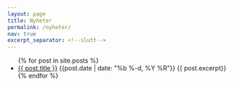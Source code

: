 ```yaml
---
layout: page
title: Nyheter
permalink: /nyheter/
nav: true
excerpt_separator: <!--slutt-->
---
```

<ul class ="news-container">
  {% for post in site.posts %}
    <li class="news-card">
      <a href="{{ post.url }}{{relative_url }}">{{ post.title }}</a>
      <time>{{post.date | date: "%b %-d, %Y %R"}}</time>
    {{ post.excerpt}} <!-- utdragsvisning -->
    </li>
  {% endfor %}
</ul>